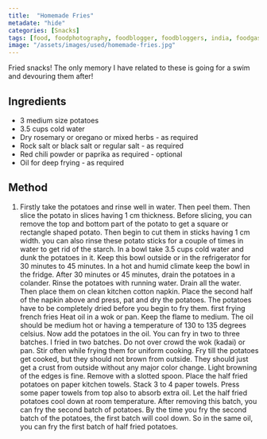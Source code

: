 ```yaml
---
title:  "Homemade Fries"
metadate: "hide"
categories: [Snacks]
tags: [food, foodphotography, foodblogger, foodbloggers, india, foodgasm, indianfood, love, foodcoma, foodporn,indiancooking, indianrecipe, foodlovers, indianfood, indianfoodbloggers, foodiesofinstagram, foodlove, indian, indiancouple, eatlocal, eathealthy, eatwell, desifood, trending, tasty, taste, yummyinmytummy, foodie, instafood, instafoodie, foodstagram, instagood, passionatepaprika, foodblog, easy, indian, recipe, mothersrecipe, cooking, easycooking, easyrecipe, simple, simplefood ]
image: "/assets/images/used/homemade-fries.jpg"
---
```


Fried snacks! The only memory I have related to these is going for a swim and devouring them after! 


## Ingredients

- 3 medium size potatoes 
- 3.5 cups cold water
- Dry rosemary or oregano or mixed herbs - as required
- Rock salt or black salt or regular salt - as required
- Red chili powder or paprika as required - optional
- Oil for deep frying - as required

## Method

1. Firstly take the potatoes and rinse well in water. Then peel them. 
Then slice the potato in slices having 1 cm thickness. Before slicing, you can remove the top and bottom part of the potato to get a square or rectangle shaped potato.
Then begin to cut them in sticks having 1 cm width. you can also rinse these potato sticks for a couple of times in water to get rid of the starch.
In a bowl take 3.5 cups cold water and dunk the potatoes in it. Keep this bowl outside or in the refrigerator for 30 minutes to 45 minutes. In a hot and humid climate keep the bowl in the fridge.
After 30 minutes or 45 minutes, drain the potatoes in a colander.
Rinse the potatoes with running water. Drain all the water. 
Then place them on clean kitchen cotton napkin.
Place the second half of the napkin above and press, pat and dry the potatoes. The potatoes have to be completely dried before you begin to fry them. 
first frying french fries
Heat oil in a wok or pan. Keep the flame to medium. The oil should be medium hot or having a temperature of 130 to 135 degrees celsius.
Now add the potatoes in the oil. You can fry in two to three batches. I fried in two batches. Do not over crowd the wok (kadai) or pan.
Stir often while frying them for uniform cooking.
Fry till the potatoes get cooked, but they should not brown from outside. They should just get a crust from outside without any major color change. Light browning of the edges is fine. Remove with a slotted spoon.
Place the half fried potatoes on paper kitchen towels. Stack 3 to 4 paper towels. Press some paper towels from top also to absorb extra oil. Let the half fried potatoes cool down at room temperature. 
After removing this batch, you can fry the second batch of potatoes. By the time you fry the second batch of the potatoes, the first batch will cool down. So in the same oil, you can fry the first batch of half fried potatoes.
